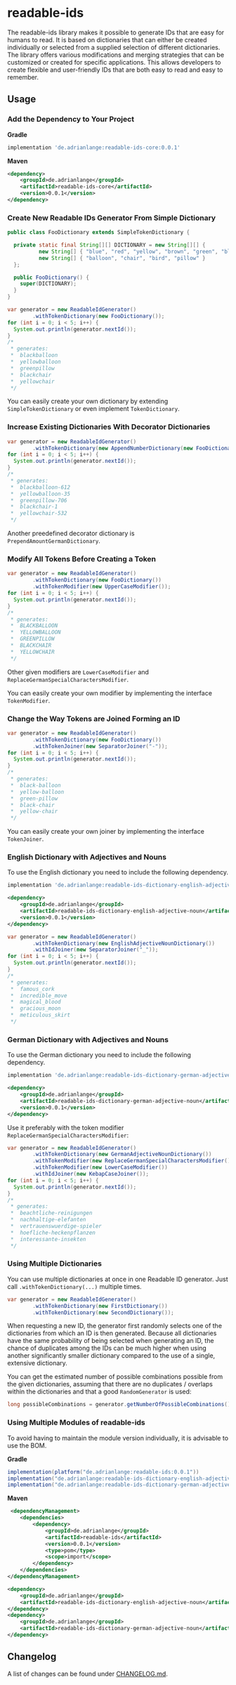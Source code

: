 # readable-ids

The readable-ids library makes it possible to generate IDs that are easy for humans to read. It is based on dictionaries
that can either be created individually or selected from a supplied selection of different dictionaries. The library
offers various modifications and merging strategies that can be customized or created for specific applications. This
allows developers to create flexible and user-friendly IDs that are both easy to read and easy to remember.

## Usage

### Add the Dependency to Your Project

**Gradle**

```gradle
implementation 'de.adrianlange:readable-ids-core:0.0.1'
```

**Maven**

```xml
<dependency>
    <groupId>de.adrianlange</groupId>
    <artifactId>readable-ids-core</artifactId>
    <version>0.0.1</version>
</dependency>
```

### Create New Readable IDs Generator From Simple Dictionary

```java
public class FooDictionary extends SimpleTokenDictionary {

  private static final String[][] DICTIONARY = new String[][] {
          new String[] { "blue", "red", "yellow", "brown", "green", "black", "brown", "white" },
          new String[] { "balloon", "chair", "bird", "pillow" }
  };

  public FooDictionary() {
    super(DICTIONARY);
  }
}
```

```java
var generator = new ReadableIdGenerator()
        .withTokenDictionary(new FooDictionary());
for (int i = 0; i < 5; i++) {
  System.out.println(generator.nextId());
}
/*
 * generates:
 *  blackballoon
 *  yellowballoon
 *  greenpillow
 *  blackchair
 *  yellowchair
 */
```

You can easily create your own dictionary by extending `SimpleTokenDictionary` or even implement `TokenDictionary`.

### Increase Existing Dictionaries With Decorator Dictionaries

```java
var generator = new ReadableIdGenerator()
        .withTokenDictionary(new AppendNumberDictionary(new FooDictionary()));
for (int i = 0; i < 5; i++) {
  System.out.println(generator.nextId());
}
/*
 * generates:
 *  blackballoon-612
 *  yellowballoon-35
 *  greenpillow-706
 *  blackchair-1
 *  yellowchair-532
 */
```

Another preedefined decorator dictionary is `PrependAmountGermanDictionary`.

### Modify All Tokens Before Creating a Token

```java
var generator = new ReadableIdGenerator()
        .withTokenDictionary(new FooDictionary())
        .withTokenModifier(new UpperCaseModifier());
for (int i = 0; i < 5; i++) {
  System.out.println(generator.nextId());
}
/*
 * generates:
 *  BLACKBALLOON
 *  YELLOWBALLOON
 *  GREENPILLOW
 *  BLACKCHAIR
 *  YELLOWCHAIR
 */
```

Other given modifiers are `LowerCaseModifier` and `ReplaceGermanSpecialCharactersModifier`.

You can easily create your own modifier by implementing the interface `TokenModifier`.

### Change the Way Tokens are Joined Forming an ID

```java
var generator = new ReadableIdGenerator()
        .withTokenDictionary(new FooDictionary())
        .withTokenJoiner(new SeparatorJoiner("-"));
for (int i = 0; i < 5; i++) {
  System.out.println(generator.nextId());
}
/*
 * generates:
 *  black-balloon
 *  yellow-balloon
 *  green-pillow
 *  black-chair
 *  yellow-chair
 */
```

You can easily create your own joiner by implementing the interface `TokenJoiner`.

### English Dictionary with Adjectives and Nouns

To use the English dictionary you need to include the following dependency.

```gradle
implementation 'de.adrianlange:readable-ids-dictionary-english-adjective-noun:0.0.1'
```

```xml
<dependency>
    <groupId>de.adrianlange</groupId>
    <artifactId>readable-ids-dictionary-english-adjective-noun</artifactId>
    <version>0.0.1</version>
</dependency>
```

```java
var generator = new ReadableIdGenerator()
        .withTokenDictionary(new EnglishAdjectiveNounDictionary())
        .withIdJoiner(new SeparatorJoiner("_"));
for (int i = 0; i < 5; i++) {
  System.out.println(generator.nextId());
}
/*
 * generates:
 *  famous_cork
 *  incredible_move
 *  magical_blood
 *  gracious_moon
 *  meticulous_skirt
 */
```

### German Dictionary with Adjectives and Nouns

To use the German dictionary you need to include the following dependency. 

```gradle
implementation 'de.adrianlange:readable-ids-dictionary-german-adjective-noun:0.0.1'
```

```xml
<dependency>
    <groupId>de.adrianlange</groupId>
    <artifactId>readable-ids-dictionary-german-adjective-noun</artifactId>
    <version>0.0.1</version>
</dependency>
```

Use it preferably with the token modifier `ReplaceGermanSpecialCharactersModifier`:

```java
var generator = new ReadableIdGenerator()
        .withTokenDictionary(new GermanAdjectiveNounDictionary())
        .withTokenModifier(new ReplaceGermanSpecialCharactersModifier())
        .withTokenModifier(new LowerCaseModifier())
        .withIdJoiner(new KebapCaseJoiner());
for (int i = 0; i < 5; i++) {
  System.out.println(generator.nextId());
}
/*
 * generates:
 *  beachtliche-reinigungen
 *  nachhaltige-elefanten
 *  vertrauenswuerdige-spieler
 *  hoefliche-heckenpflanzen
 *  interessante-insekten
 */
```

### Using Multiple Dictionaries

You can use multiple dictionaries at once in one Readable ID generator. Just call `.withTokenDictionary(...)` multiple
times.

```java
var generator = new ReadableIdGenerator()
        .withTokenDictionary(new FirstDictionary())
        .withTokenDictionary(new SecondDictionary());
```

When requesting a new ID, the generator first randomly selects one of the dictionaries from which an ID is then
generated. Because all dictionaries have the same probability of being selected when generating an ID, the chance of
duplicates among the IDs can be much higher when using another significantly smaller dictionary compared to the use of a
single, extensive dictionary.

You can get the estimated number of possible combinations possible from the given dictionaries, assuming that there are
no duplicates / overlaps within the dictionaries and that a good `RandomGenerator` is used:

```java
long possibleCombinations = generator.getNumberOfPossibleCombinations();
```

### Using Multiple Modules of readable-ids

To avoid having to maintain the module version individually, it is advisable to use the BOM.

**Gradle**

```gradle
implementation(platform("de.adrianlange:readable-ids:0.0.1"))
implementation("de.adrianlange:readable-ids-dictionary-english-adjective-noun")
implementation("de.adrianlange:readable-ids-dictionary-german-adjective-noun")
```

**Maven**

```xml
 <dependencyManagement>
    <dependencies>
        <dependency>
            <groupId>de.adrianlange</groupId>
            <artifactId>readable-ids</artifactId>
            <version>0.0.1</version>
            <type>pom</type>
            <scope>import</scope>
        </dependency>
    </dependencies>
</dependencyManagement>

<dependency>
    <groupId>de.adrianlange</groupId>
    <artifactId>readable-ids-dictionary-english-adjective-noun</artifactId>
</dependency>
<dependency>
    <groupId>de.adrianlange</groupId>
    <artifactId>readable-ids-dictionary-german-adjective-noun</artifactId>
</dependency>
```

## Changelog

A list of changes can be found under [CHANGELOG.md](./CHANGELOG.md).
